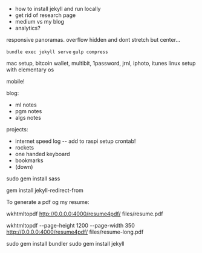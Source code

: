 - how to install jekyll and run locally
- get rid of research page
- medium vs my blog
- analytics?


responsive panoramas.
overflow hidden and dont stretch but center...


`bundle exec jekyll serve`
`gulp compress`

mac setup, bitcoin wallet, multibit, 1password, jrnl, iphoto, itunes
linux setup with elementary os

mobile!

blog:

- ml notes
- pgm notes
- algs notes

projects:

- internet speed log -- add to raspi setup crontab!
- rockets
- one handed keyboard
- bookmarks
- (down)


sudo gem install sass

gem install jekyll-redirect-from

To generate a pdf og my resume:

wkhtmltopdf  http://0.0.0.0:4000/resume4pdf/  files/resume.pdf

wkhtmltopdf --page-height 1200 --page-width 350  http://0.0.0.0:4000/resume4pdf/  files/resume-long.pdf


sudo gem install bundler
sudo gem install jekyll